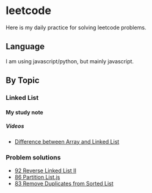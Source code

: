 # leetcode

Here is my daily practice for solving leetcode problems.
## Language
I am using javascript/python, but mainly javascript.

## By Topic

### Linked List 
#### My study note
##### Videos
* [Difference between Array and Linked List](https://www.youtube.com/watch?v=lC-yYCOnN8Q)
### Problem solutions
* [92 Reverse Linked List II](https://github.com/skyying/leetcode/blob/master/92_Reverse_Linked_List_II.js)
* [86 Partition List.js](https://github.com/skyying/leetcode/blob/master/86_Partition_List.js)
* [83 Remove Duplicates from Sorted List](https://github.com/skyying/leetcode/blob/master/83_Remove_Duplicates_from_Sorted_List.js)





